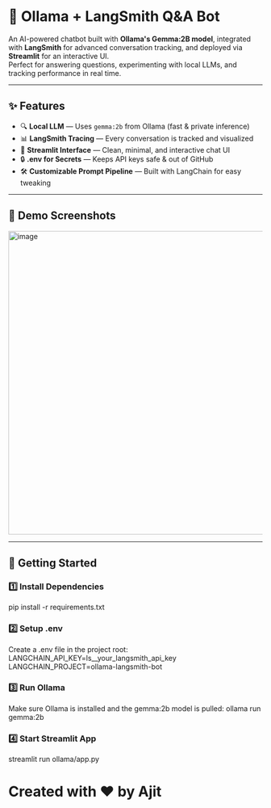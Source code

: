 # 🤖 Ollama + LangSmith Q&A Bot

An AI-powered chatbot built with **Ollama's Gemma:2B model**, integrated with **LangSmith** for advanced conversation tracking, and deployed via **Streamlit** for an interactive UI.  
Perfect for answering questions, experimenting with local LLMs, and tracking performance in real time.

---

## ✨ Features

- 🔍 **Local LLM** — Uses `gemma:2b` from Ollama (fast & private inference)
- 📊 **LangSmith Tracing** — Every conversation is tracked and visualized
- 🎨 **Streamlit Interface** — Clean, minimal, and interactive chat UI
- 🔒 **.env for Secrets** — Keeps API keys safe & out of GitHub
- 🛠 **Customizable Prompt Pipeline** — Built with LangChain for easy tweaking

---

## 📸 Demo Screenshots

<img width="1211" height="601" alt="image" src="https://github.com/user-attachments/assets/a9f3f3b7-c826-4007-afdf-9128e2a69c3f" />


---

## 🚀 Getting Started

### 1️⃣ Install Dependencies
pip install -r requirements.txt

### 2️⃣ Setup .env
Create a .env file in the project root:
LANGCHAIN_API_KEY=ls__your_langsmith_api_key
LANGCHAIN_PROJECT=ollama-langsmith-bot

### 3️⃣ Run Ollama
Make sure Ollama is installed and the gemma:2b model is pulled:
ollama run gemma:2b

### 4️⃣ Start Streamlit App
streamlit run ollama/app.py

# Created with ❤️ by Ajit
